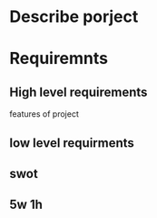 # Describe porject

# Requiremnts

## High level requirements
 features of project

## low level requirments


## swot

## 5w 1h
